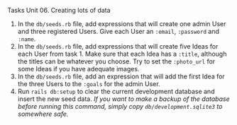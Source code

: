 Tasks Unit 06. Creating lots of data

1. In the `db/seeds.rb` file, add expressions that will create one admin User and three registered Users. Give each User an `:email`, `:password` and `:name`.
2. In the `db/seeds.rb` file, add expressions that will create five Ideas for each User from task 1. Make sure that each Idea has a `:title`, although the titles can be whatever you choose. Try to set the `:photo_url` for some Ideas if you have adequate images.
3. In the `db/seeds.rb` file, add an expression that will add the first Idea for the three Users to the `:goals` for the admin User.
4. Run `rails db:setup` to clear the current development database and insert the new seed data. _If you want to make a backup of the database before running this command, simply copy `db/development.sqlite3` to somewhere safe._
